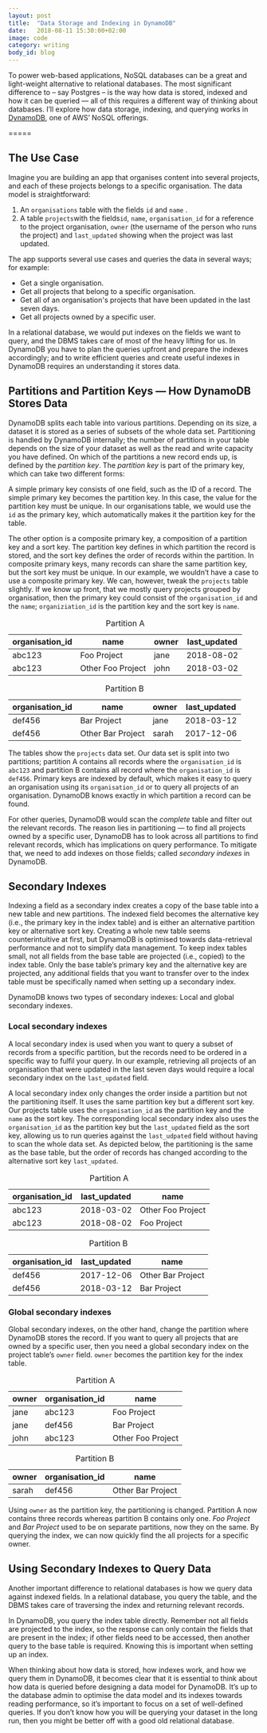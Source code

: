 ```yaml
---
layout: post
title:  "Data Storage and Indexing in DynamoDB"
date:   2018-08-11 15:30:00+02:00
image: code
category: writing
body_id: blog
---
```



To power web-based applications, NoSQL databases can be a great and light-weight alternative to relational databases. The most significant difference to – say Postgres – is the way how data is stored, indexed and how it can be queried — all of this requires a different way of thinking about databases. I’ll explore how data storage, indexing, and querying works in [DynamoDB](https://aws.amazon.com/de/dynamodb/), one of AWS’ NoSQL offerings. 

=====

## The Use Case

Imagine you are building an app that organises content into several projects, and each of these projects belongs to a specific organisation. The data model is straightforward:

1. An `organisations` table with the fields `id` and `name` .
2. A table `projects`with the fields`id`, `name`,  `organisation_id` for a reference to the project organisation, `owner` (the username of the person who runs the project) and `last_updated` showing when the project was last updated. 

The app supports several use cases and queries the data  in several ways; for example:

- Get a single organisation.
- Get all projects that belong to a specific organisation.
- Get all of an organisation's projects that have been updated in the last seven days. 
- Get all projects owned by a specific user. 

In a relational database, we would put indexes on the fields we want to query, and the DBMS takes care of most of the heavy lifting for us. In DynamoDB you have to plan the queries upfront and prepare the indexes accordingly; and to write efficient queries and create useful indexes in DynamoDB requires an understanding it stores data. 

## Partitions and Partition Keys — How DynamoDB Stores Data

DynamoDB splits each table into various partitions. Depending on its size, a dataset it is stored as a series of subsets of the whole data set. Partitioning is handled by DynamoDB internally; the number of partitions in your table depends on the size of your dataset as well as the read and write capacity you have defined. On which of the partitions a new record ends up, is defined by the _partition key_.  The _partition key_ is part of the primary key, which can take two different forms:

A simple primary key consists of one field, such as the ID of a record. The simple primary key becomes the partition key. In this case, the value for the partition key must be unique. In our organisations table, we would use the `id` as the primary key, which automatically makes it the partition key for the table. 

The other option is a composite primary key, a composition of a partition key and a sort key. The partition key defines in which partition the record is stored, and the sort key defines the order of records within the partition. In composite primary keys, many records can share the same partition key, but the sort key must be unique. In our example, we wouldn’t have a case to use a composite primary key. We can, however, tweak the `projects` table slightly. If we know up front, that we mostly query projects grouped by organisation, then the primary key could consist of the `organisation_id` and the `name`; `organiziation_id` is the partition key and the sort key is `name`. 

<table class="db">
    <caption>Partition A</caption>
    <thead>
        <tr>
            <th scope="col" class="pk">organisation_id</th>
            <th scope="col" class="sk">name</th>
            <th scope="col">owner</th>
            <th scope="col">last_updated</th>
        </tr>
    </thead>
    <tbody>
        <tr>
            <td class="pk">abc123</td>
            <td class="sk">Foo Project</td>
            <td>jane</td>
            <td>2018-08-02</td>
        </tr>
        <tr>
            <td class="pk">abc123</td>
            <td class="sk">Other Foo Project</td>
            <td>john</td>
            <td>2018-03-02</td>
        </tr>
    </tbody>
</table>

<table class="db">
    <caption>Partition B</caption>
    <thead>
        <tr>
            <th scope="col" class="pk">organisation_id</th>
            <th scope="col" class="sk">name</th>
            <th scope="col">owner</th>
            <th scope="col">last_updated</th>
        </tr>
    </thead>
    <tbody>
        <tr>
            <td class="pk">def456</td>
            <td class="sk">Bar Project</td>
            <td>jane</td>
            <td>2018-03-12</td>
        </tr>
        <tr>
            <td class="pk">def456</td>
            <td class="sk">Other Bar Project</td>
            <td>sarah</td>
            <td>2017-12-06</td>
        </tr>
    </tbody>
</table>

The tables show the `projects` data set. Our data set is split into two partitions; partition A contains all records where the `organisation_id` is `abc123` and partition B contains all record where the `organisation_id` is `def456`. Primary keys are indexed by default, which makes it easy to query an organisation using its `organisation_id` or to query all projects of an organisation. DynamoDB knows exactly in which partition a record can be found. 

For other queries, DynamoDB would scan the _complete_ table and filter out the relevant records. The reason lies in partitioning — to find all projects owned by a specific user, DynamoDB has to look across all partitions to find relevant records, which has implications on query performance. To mitigate that, we need to add indexes on those fields; called _secondary indexes_ in DynamoDB. 

## Secondary Indexes

Indexing a field as a secondary index creates a copy of the base table into a new table and new partitions. The indexed field becomes the alternative key (i.e., the primary key in the index table) and is either an alternative partition key or alternative sort key. Creating a whole new table seems counterintuitive at first, but DynamoDB is optimised towards data-retrieval performance and not to simplify data management. To keep index tables small, not all fields from the base table are projected (i.e., copied) to the index table. Only the base table’s primary key and the alternative key are projected, any additional fields that you want to transfer over to the index table must be specifically named when setting up a secondary index. 

DynamoDB knows two types of secondary indexes: Local and global secondary indexes. 

### Local secondary indexes

A local secondary index is used when you want to query a subset of records from a specific partition, but the records need to be ordered in a specific way to fulfil your query. In our example, retrieving all projects of an organisation that were updated in the last seven days would require a local secondary index on the `last_updated` field.

A local secondary index only changes the order inside a partition but not the partitioning itself. It uses the same partition key but a different sort key. Our projects table uses the `organisation_id` as the partition key and the `name` as the sort key. The corresponding local secondary index also uses the `organisation_id` as the partition key but the `last_updated` field as the sort key, allowing us to run queries against the `last_udpated` field without having to scan the whole data set. As depicted below, the partitioning is the same as the base table, but the order of records has changed according to the alternative sort key `last_updated`.

<table class="db">
    <caption>Partition A</caption>
    <thead>
        <tr>
            <th scope="col" class="pk">organisation_id</th>
            <th scope="col" class="sk">last_updated</th>
            <th scope="col">name</th>
        </tr>
    </thead>
    <tbody>
        <tr>
            <td class="pk">abc123</td>
            <td class="sk">2018-03-02</td>
            <td>Other Foo Project</td>
        </tr>
        <tr>
            <td class="pk">abc123</td>
            <td class="sk">2018-08-02</td>
            <td>Foo Project</td>
        </tr>
    </tbody>
</table>

<table class="db">
    <caption>Partition B</caption>
    <thead>
        <tr>
            <th scope="col" class="pk">organisation_id</th>
            <th scope="col" class="sk">last_updated</th>
            <th scope="col">name</th>
        </tr>
    </thead>
    <tbody>
        <tr>
            <td class="pk">def456</td>
            <td class="sk">2017-12-06</td>
            <td>Other Bar Project</td>
        </tr>
        <tr>
            <td class="pk">def456</td>
            <td class="sk">2018-03-12</td>
            <td>Bar Project</td>
        </tr>
    </tbody>
</table>

### Global secondary indexes

Global secondary indexes, on the other hand, change the partition where DynamoDB stores the record. If you want to query all projects that are owned by a specific user, then you need a global secondary index on the project table’s `owner` field. `owner` becomes the partition key for the index table. 

<table class="db">
    <caption>Partition A</caption>
    <thead>
        <tr>
            <th scope="col" class="pk">owner</th>
            <th scope="col">organisation_id</th>
            <th scope="col">name</th>
        </tr>
    </thead>
    <tbody>
        <tr>
            <td class="pk">jane</td>
            <td>abc123</td>
            <td>Foo Project</td>
        </tr>
        <tr>
            <td class="pk">jane</td>
            <td>def456</td>
            <td>Bar Project</td>
        </tr>
        <tr>
            <td class="pk">john</td>
            <td>abc123</td>
            <td>Other Foo Project</td>
        </tr>
    </tbody>
</table>

<table class="db">
    <caption>Partition B</caption>
    <thead>
        <tr>
            <th scope="col" class="pk">owner</th>
            <th scope="col">organisation_id</th>
            <th scope="col">name</th>
        </tr>
    </thead>
    <tbody>
        <tr>
            <td class="pk">sarah</td>
            <td>def456</td>
            <td>Other Bar Project</td>
        </tr>
    </tbody>
</table>

Using `owner` as the partition key, the partitioning is changed. Partition A now contains three records whereas partition B contains only one. _Foo Project_ and _Bar Project_ used to be on separate partitions, now they on the same. By querying the index, we can now quickly find the all projects for a specific owner. 

## Using Secondary Indexes to Query Data

Another important difference to relational databases is how we query data against indexed fields. In a relational database, you query the table, and the DBMS takes care of traversing the index and returning relevant records.

In DynamoDB, you query the index table directly. Remember not all fields are projected to the index, so the response can only contain the fields that are present in the index; if other fields need to be accessed, then another query to the base table is required. Knowing this is important when setting up an index. 

When thinking about how data is stored, how indexes work, and how we query them in DynamoDB, it becomes clear that it is essential to think about how data is queried before designing a data model for DynamoDB. It’s up to the database admin to optimise the data model and its indexes towards reading performance, so it’s important to focus on a set of well-defined queries. If you don’t know how you will be querying your dataset in the long run, then you might be better off with a good old relational database. 
